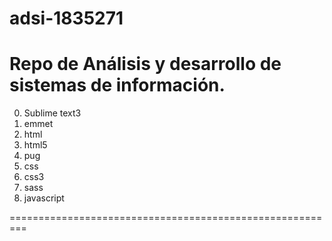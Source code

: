 # adsi-1835271
Repo de Análisis y desarrollo de sistemas de información.
========================================================
0. Sublime text3
1. emmet
2. html
3. html5
4. pug
5. css
6. css3
7. sass
8. javascript

=========================================================
